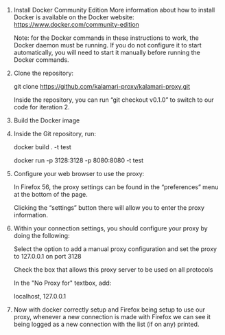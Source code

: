 1) Install Docker Community Edition
   More information about how to install Docker is available on the Docker website:  https://www.docker.com/community-edition
  
   Note: for the Docker commands in these instructions to work, the Docker daemon must be running. If you do not
   configure it to start automatically, you will need to start it manually before running the Docker commands.
   
   
2) Clone the repository:

   git clone https://github.com/kalamari-proxy/kalamari-proxy.git
   
   Inside the repository, you can run “git checkout v0.1.0” to switch to our code for iteration 2.
   
3) Build the Docker image

4) Inside the Git repository, run:

   docker build . -t test
   
   docker run -p 3128:3128 -p 8080:8080 -t test
   
   
5) Configure your web browser to use the proxy:

   In Firefox 56, the proxy settings can be found in the “preferences” menu at the bottom of the page.
   
   Clicking the “settings” button there will allow you to enter the proxy information.
   
   
6) Within your connection settings, you should configure your proxy by doing the following:

   Select the option to add a manual proxy configuration and set the proxy to 127.0.0.1 on port 3128
   
   Check the box that allows this proxy server to be used on all protocols
   
   In the "No Proxy for" textbox, add:
   
   localhost, 127.0.0.1
   
   
7) Now with docker correctly setup and Firefox being setup to use our proxy, whenever a new connection is made with Firefox we can see it being logged as a new connection with the list (if on any) printed.
